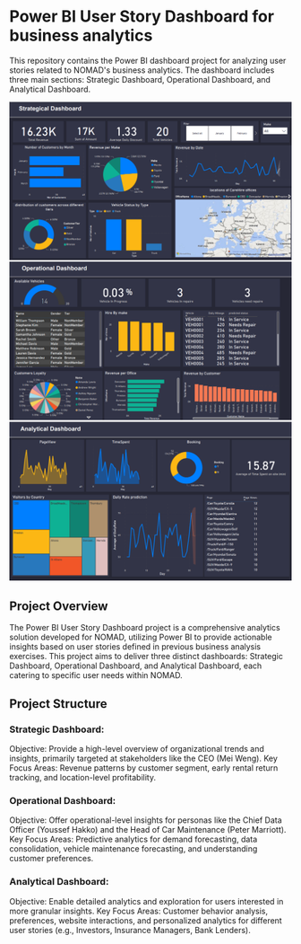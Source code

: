 # Power BI User Story Dashboard for business analytics

This repository contains the Power BI dashboard project for analyzing user stories related to NOMAD's business analytics. The dashboard includes three main sections: Strategic Dashboard, Operational Dashboard, and Analytical Dashboard.

![Strategic Dashboard](https://github.com/ymatrab/Power-BI-User-Story-Dashboard-Project/blob/main/Strat.png)
![Operational Dashboard](https://github.com/ymatrab/Power-BI-User-Story-Dashboard-Project/blob/main/operational.png)
![Analytical Dashboard](https://github.com/ymatrab/Power-BI-User-Story-Dashboard-Project/blob/main/analytical.png)

## Project Overview

The Power BI User Story Dashboard project is a comprehensive analytics solution developed for NOMAD, utilizing Power BI to provide actionable insights based on user stories defined in previous business analysis exercises. This project aims to deliver three distinct dashboards: Strategic Dashboard, Operational Dashboard, and Analytical Dashboard, each catering to specific user needs within NOMAD.
## Project Structure

### Strategic Dashboard:

Objective: Provide a high-level overview of organizational trends and insights, primarily targeted at stakeholders like the CEO (Mei Weng).
Key Focus Areas: Revenue patterns by customer segment, early rental return tracking, and location-level profitability.

### Operational Dashboard:
Objective: Offer operational-level insights for personas like the Chief Data Officer (Youssef Hakko) and the Head of Car Maintenance (Peter Marriott).
Key Focus Areas: Predictive analytics for demand forecasting, data consolidation, vehicle maintenance forecasting, and understanding customer preferences.

### Analytical Dashboard:
Objective: Enable detailed analytics and exploration for users interested in more granular insights.
Key Focus Areas: Customer behavior analysis, preferences, website interactions, and personalized analytics for different user stories (e.g., Investors, Insurance Managers, Bank Lenders).

